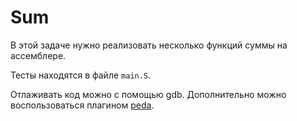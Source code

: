 # Sum

В этой задаче нужно реализовать несколько функций суммы на ассемблере.

Тесты находятся в файле `main.S`.

Отлаживать код можно с помощью gdb.
Дополнительно можно воспользоваться плагином [peda](https://github.com/longld/peda).
